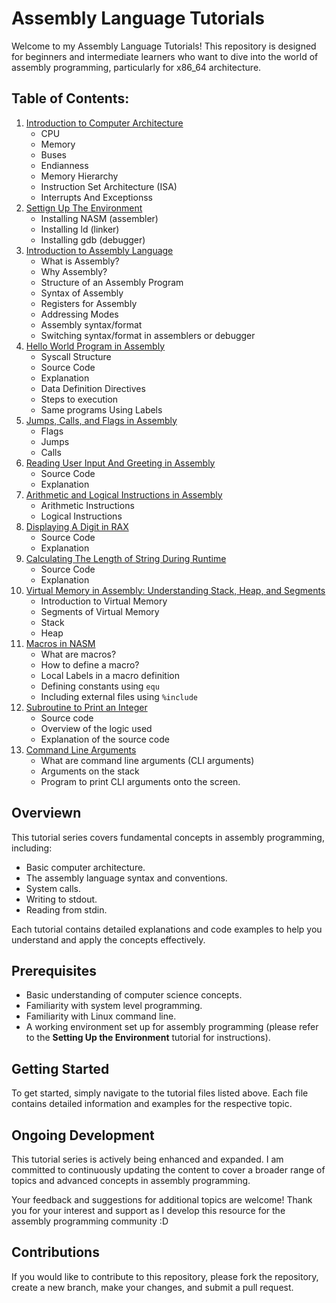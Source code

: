 # Assembly Language Tutorials
Welcome to my Assembly Language Tutorials! This repository is designed for beginners and intermediate learners who want to dive into the world of assembly programming, particularly for x86_64 architecture.

## Table of Contents:
1. [Introduction to Computer Architecture](notes/001-Introduction_To_Computer_Fundamentals.md)
   - CPU
   - Memory
   - Buses
   - Endianness
   - Memory Hierarchy
   - Instruction Set Architecture (ISA)
   - Interrupts And Exceptionss
2. [Settign Up The Environment](notes/002-Setting_Up_Environment.md)
   - Installing NASM (assembler)
   - Installing ld (linker)
   - Installing gdb (debugger)
3. [Introduction to Assembly Language](notes/003-Introduction_To_Assembly.md)
   - What is Assembly?
   - Why Assembly?
   - Structure of an Assembly Program
   - Syntax of Assembly
   - Registers for Assembly
   - Addressing Modes
   - Assembly syntax/format
   - Switching syntax/format in assemblers or debugger
4. [Hello World Program in Assembly](notes/004-Hello_World_in_Assembly.md)
   - Syscall Structure
   - Source Code
   - Explanation
   - Data Definition Directives
   - Steps to execution
   - Same programs Using Labels
5. [Jumps, Calls, and Flags in Assembly](notes/005-Jumps_Calls_and_Flags.md)
   - Flags
   - Jumps
   - Calls
6. [Reading User Input And Greeting in Assembly](notes/006-Reading_Name_Greeting_User.md)
   - Source Code
   - Explanation
7. [Arithmetic and Logical Instructions in Assembly](notes/007-Arithmetic_and_Logical_Instructions.md)
   - Arithmetic Instructions
   - Logical Instructions
8. [Displaying A Digit in RAX](notes/008-Displaying_Digit_in_RAX.md)
   - Source Code
   - Explanation
9.  [Calculating The Length of String During Runtime](notes/009-Calc_Len_of_String_During_Runtime.md)
    - Source Code
    - Explanation
10. [Virtual Memory in Assembly: Understanding Stack, Heap, and Segments](notes/010-Virtual_Memory_in_Assembly.md)
    - Introduction to Virtual Memory
    - Segments of Virtual Memory
    - Stack
    - Heap
11. [Macros in NASM](notes/011-Macros-in-nasm.md)
    - What are macros?
    - How to define a macro?
    - Local Labels in a macro definition
    - Defining constants using `equ`
    - Including external files using `%include`
12. [Subroutine to Print an Integer](notes/012-Subroutine_to_print_int.md)
    - Source code
    - Overview of the logic used
    - Explanation of the source code
13. [Command Line Arguments](notes/013-CLI_arguments.md)
    - What are command line arguments (CLI arguments)
    - Arguments on the stack
    - Program to print CLI arguments onto the screen.

## Overviewn
This tutorial series covers fundamental concepts in assembly programming, including:
- Basic computer architecture.
- The assembly language syntax and conventions.
- System calls.
- Writing to stdout.
- Reading from stdin.

Each tutorial contains detailed explanations and code examples to help you understand and apply the concepts effectively.

## Prerequisites
- Basic understanding of computer science concepts.
- Familiarity with system level programming.
- Familiarity with Linux command line.
- A working environment set up for assembly programming (please refer to the **Setting Up the Environment** tutorial for instructions).

## Getting Started
To get started, simply navigate to the tutorial files listed above. Each file contains detailed information and examples for the respective topic.

## Ongoing Development
This tutorial series is actively being enhanced and expanded. I am committed to continuously updating the content to cover a broader range of topics and advanced concepts in assembly programming.

Your feedback and suggestions for additional topics are welcome! Thank you for your interest and support as I develop this resource for the assembly programming community :D

## Contributions
If you would like to contribute to this repository, please fork the repository, create a new branch, make your changes, and submit a pull request.